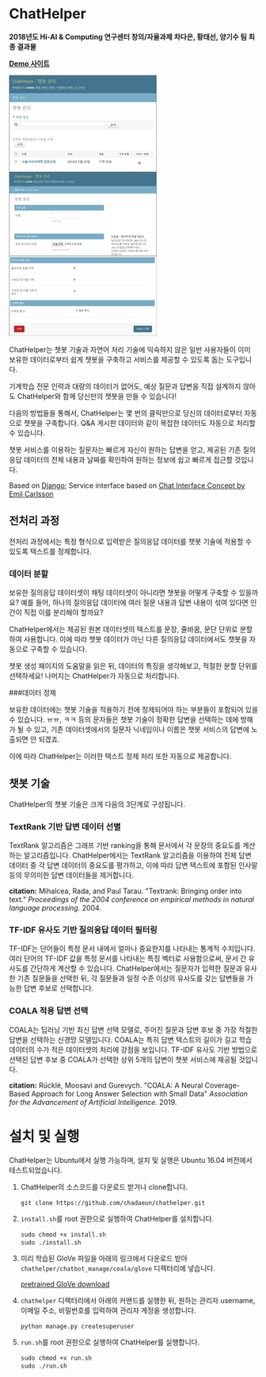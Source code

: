 # ChatHelper

**2018년도 Hi-AI & Computing 연구센터 창의/자율과제 차다은, 황태선, 양기수 팀 최종 결과물**

**[Demo 사이트](http://nlplab.iptime.org:32283/)**

![manage](github1.png)

ChatHelper는 챗봇 기술과 자연어 처리 기술에 익숙하지 않은 일반 사용자들이 이미 보유한 데이터로부터 쉽게 챗봇을 구축하고 서비스를 제공할 수 있도록 돕는 도구입니다.

기계학습 전문 인력과 대량의 데이터가 없어도, 예상 질문과 답변을 직접 설계하지 않아도 ChatHelper와 함께 당신만의 챗봇을 만들 수 있습니다!

다음의 방법들을 통해서, ChatHelper는 몇 번의 클릭만으로 당신의 데이터로부터 자동으로 챗봇을 구축합니다. Q&A 게시판 데이터와 같이 복잡한 데이터도 자동으로 처리할 수 있습니다.

챗봇 서비스를 이용하는 질문자는 빠르게 자신이 원하는 답변을 얻고, 제공된 기존 질의응답 데이터의 전체 내용과 날짜를 확인하여 원하는 정보에 쉽고 빠르게 접근할 것입니다.

Based on [Django](https://www.djangoproject.com/); Service interface based on [Chat Interface Concept by Emil Carlsson](https://codepen.io/emilcarlsson/pen/ZOQZaV)

## 전처리 과정

전처리 과정에서는 특정 형식으로 입력받은 질의응답 데이터를 챗봇 기술에 적용할 수 있도록 텍스트를 정제합니다.

### 데이터 분할

보유한 질의응답 데이터셋이 채팅 데이터셋이 아니라면 챗봇을 어떻게 구축할 수 있을까요? 예를 들어, 하나의 질의응답 데이터에 여러 질문 내용과 답변 내용이 섞여 있다면 인간이 직접 이를 분리해야 할까요?

ChatHelper에서는 제공된 원본 데이터셋의 텍스트를 문장, 줄바꿈, 문단 단위로 분할하여 사용합니다. 이에 따라 챗봇 데이터가 아닌 다른 질의응답 데이터에서도 챗봇을 자동으로 구축할 수 있습니다.

챗봇 생성 페이지의 도움말을 읽은 뒤, 데이터의 특징을 생각해보고, 적절한 분할 단위를 선택하세요! 나머지는 ChatHelper가 자동으로 처리합니다.

###데이터 정제

보유한 데이터에는 챗봇 기술을 적용하기 전에 정제되어야 하는 부분들이 포함되어 있을 수 있습니다. ㅠㅠ, ㅋㅋ 등의 문자들은 챗봇 기술이 정확한 답변을 선택하는 데에 방해가 될 수 있고, 기존 데이터셋에서의 질문자 닉네임이나 이름은 챗봇 서비스의 답변에 노출되면 안 되겠죠.

이에 따라 ChatHelper는 이러한 텍스트 정제 처리 또한 자동으로 제공합니다.

## 챗봇 기술

ChatHelper의 챗봇 기술은 크게 다음의 3단계로 구성됩니다.

### TextRank 기반 답변 데이터 선별

TextRank 알고리즘은 그래프 기반 ranking을 통해 문서에서 각 문장의 중요도를 계산하는 알고리즘입니다. ChatHelper에서는 TextRank 알고리즘을 이용하여 전체 답변 데이터 중 각 답변 데이터의 중요도를 평가하고, 이에 따라 답변 텍스트에 포함된 인사말 등의 무의미한 답변 데이터들을 제거합니다.

**citation:** Mihalcea, Rada, and Paul Tarau. "Textrank: Bringing order into text." _Proceedings of the 2004 conference on empirical methods in natural language processing._ 2004.

### TF-IDF 유사도 기반 질의응답 데이터 필터링

TF-IDF는 단어들이 특정 문서 내에서 얼마나 중요한지를 나타내는 통계적 수치입니다. 여러 단어의 TF-IDF 값을 특정 문서를 나타내는 특징 벡터로 사용함으로써, 문서 간 유사도를 간단하게 계산할 수 있습니다. ChatHelper에서는 질문자가 입력한 질문과 유사한 기존 질문들을 선택한 뒤, 각 질문들과 일정 수준 이상의 유사도를 갖는 답변들을 가능한 답변 후보로 선택합니다.

### COALA 적용 답변 선택

COALA는 딥러닝 기반 최신 답변 선택 모델로, 주어진 질문과 답변 후보 중 가장 적절한 답변을 선택하는 신경망 모델입니다. COALA는 특히 답변 텍스트의 길이가 길고 학습 데이터의 수가 적은 데이터셋의 처리에 강점을 보입니다. TF-IDF 유사도 기반 방법으로 선택된 답변 후보 중 COALA가 선택한 상위 5개의 답변이 챗봇 서비스에 제공될 것입니다.

**citation:** Rücklė, Moosavi and Gurevych. "COALA: A Neural Coverage-Based Approach for Long Answer Selection with Small Data" _Association for the Advancement of Artificial Intelligence._ 2019.

# 설치 및 실행

ChatHelper는 Ubuntu에서 실행 가능하며, 설치 및 실행은 Ubuntu 16.04 버전에서 테스트되었습니다.

1. ChatHelper의 소스코드를 다운로드 받거나 clone합니다.

    ```
    git clone https://github.com/chadaeun/chathelper.git
    ```

2. `install.sh`를 root 권한으로 실행하여 ChatHelper를 설치합니다.

    ```
    sudo chmod +x install.sh
    sudo ./install.sh
    ```

3. 미리 학습된 GloVe 파일을 아래의 링크에서 다운로드 받아 `chathelper/chatbot_manage/coala/glove` 디렉터리에 넣습니다.

    [pretrained GloVe download](https://drive.google.com/file/d/1se8WBou19LRbAFNcfd2vT555hKRq-XgN/view?usp=sharing)

4. `chathelper` 디렉터리에서 아래의 커맨드를 실행한 뒤, 원하는 관리자 username, 이메일 주소, 비밀번호를 입력하여 관리자 계정을 생성합니다.

    ```
    python manage.py createsuperuser
    ```

5. `run.sh`를 root 권한으로 실행하여 ChatHelper를 실행합니다.

    ```
    sudo chmod +x run.sh
    sudo ./run.sh
    ```
